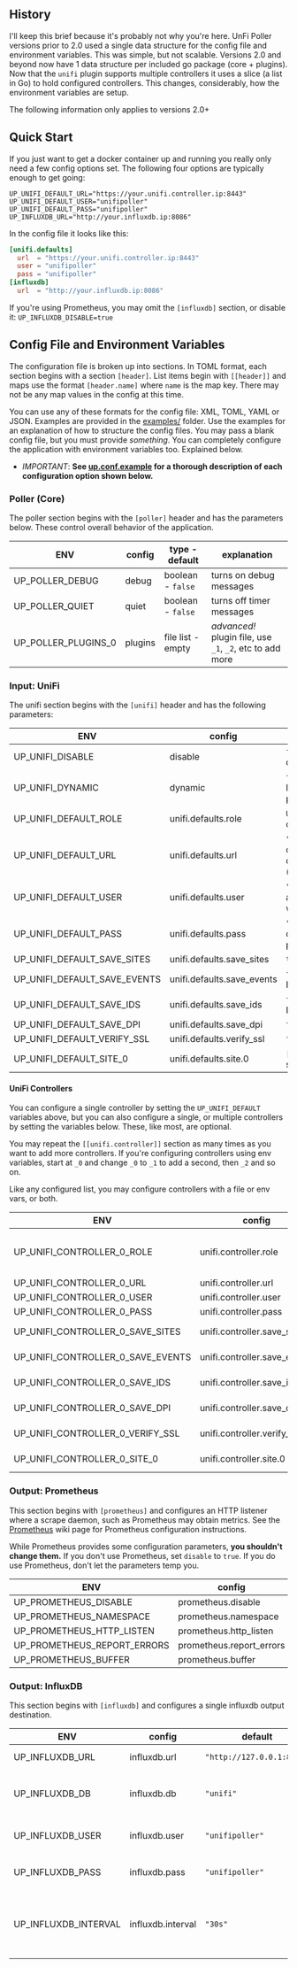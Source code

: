 ## History

I'll keep this brief because it's probably not why you're here. UnFi Poller versions
prior to 2.0 used a single data structure for the config file and environment
variables. This was simple, but not scalable. Versions 2.0 and beyond now have 1
data structure per included go package (core + plugins). Now that the `unifi` plugin
supports multiple controllers it uses a slice (a list in Go) to hold configured
controllers. This changes, considerably, how the environment variables are setup.

The following information only applies to versions 2.0+

## Quick Start

If you just want to get a docker container up and running you really only need a few
config options set. The following four options are typically enough to get going:

```shell
UP_UNIFI_DEFAULT_URL="https://your.unifi.controller.ip:8443"
UP_UNIFI_DEFAULT_USER="unifipoller"
UP_UNIFI_DEFAULT_PASS="unifipoller"
UP_INFLUXDB_URL="http://your.influxdb.ip:8086"
```

In the config file it looks like this:

```toml
[unifi.defaults]
  url  = "https://your.unifi.controller.ip:8443"
  user = "unifipoller"
  pass = "unifipoller"
[influxdb]
  url  = "http://your.influxdb.ip:8086"
```

If you're using Prometheus, you may omit the `[influxdb]` section, or disable it:
`UP_INFLUXDB_DISABLE=true`

## Config File and Environment Variables

The configuration file is broken up into sections. In TOML format, each section begins
with a section `[header]`. List items begin with `[[header]]` and maps use the
format `[header.name]` where `name` is the map key. There may not be any map values
in the config at this time.

You can use any of these formats for the config file: XML, TOML, YAML or JSON.
Examples are provided in the [examples/](../../tree/master/examples) folder.
Use the examples for an explanation of how to structure the config files.
You may pass a blank config file, but you must provide _something_. You can
completely configure the application with environment variables too. Explained below.

-   _IMPORTANT_: **See [up.conf.example](../../tree/master/examples/up.conf.example)
    for a thorough description of each configuration option shown below.**

### Poller (Core)

The poller section begins with the `[poller]` header and has the parameters below.
These control overall behavior of the application.

| ENV | config | type - default | explanation |
| --- | --- | --- | --- |
| UP_POLLER_DEBUG | debug | boolean - `false` | turns on debug messages |
| UP_POLLER_QUIET | quiet | boolean - `false` | turns off timer messages |
| UP_POLLER_PLUGINS_0 | plugins | file list - empty | _advanced!_ plugin file, use `_1`, `_2`, etc to add more |

### Input: UniFi

The unifi section begins with the `[unifi]` header and has the following parameters:

| ENV | config | default, explanation |
| --- | --- | --- |
| UP_UNIFI_DISABLE | disable | `false`, turns off this input. don't do that! |
| UP_UNIFI_DYNAMIC | dynamic | `false`, enables dynamic lookups (from prometheus) |
| UP_UNIFI_DEFAULT_ROLE | unifi.defaults.role | `URL`, allows grouping controllers |
| UP_UNIFI_DEFAULT_URL | unifi.defaults.url | `"https://127.0.0.1:8443"`, only applies if no controllers are defined (next section) |
| UP_UNIFI_DEFAULT_USER | unifi.defaults.user | `"unifipoller"`, default applies to any controller without a username |
| UP_UNIFI_DEFAULT_PASS | unifi.defaults.pass | `""`, default applies to any controller without a password |
| UP_UNIFI_DEFAULT_SAVE_SITES | unifi.defaults.save_sites | `true` |
| UP_UNIFI_DEFAULT_SAVE_EVENTS | unifi.defaults.save_events | `false`, Only works with InfluxDB, added in v2.0.2 |
| UP_UNIFI_DEFAULT_SAVE_IDS | unifi.defaults.save_ids | `false`, Only works with InfluxDB |
| UP_UNIFI_DEFAULT_SAVE_DPI | unifi.defaults.save_dpi | `false` |
| UP_UNIFI_DEFAULT_VERIFY_SSL | unifi.defaults.verify_ssl | `false` |
| UP_UNIFI_DEFAULT_SITE_0 | unifi.defaults.site.0 | `["all"]`, specify more sites with `_1`, `_2`, etc. |

#### UniFi Controllers

You can configure a single controller by setting the `UP_UNIFI_DEFAULT` variables above, but you can also
configure a single, or multiple controllers by setting the variables below.
These, like most, are optional.

You may repeat the `[[unifi.controller]]` section as many times as you want to add more controllers.
If you're configuring controllers using env variables, start at `_0` and change `_0` to `_1` to add a
second, then `_2` and so on.

Like any configured list, you may configure controllers with a file or env vars, or both.

| ENV | config | default, explanation |
| --- | --- | --- |
| UP_UNIFI_CONTROLLER_0_ROLE | unifi.controller.role | `URL`, allows grouping controllers, default applies to any controller without a role |
| UP_UNIFI_CONTROLLER_0_URL | unifi.controller.url | `"https://127.0.0.1:8443"` |
| UP_UNIFI_CONTROLLER_0_USER | unifi.controller.user | `"unifipoller"` |
| UP_UNIFI_CONTROLLER_0_PASS | unifi.controller.pass | `""` |
| UP_UNIFI_CONTROLLER_0_SAVE_SITES | unifi.controller.save_sites | `true`, Powers Network Sites dashboard |
| UP_UNIFI_CONTROLLER_0_SAVE_EVENTS | unifi.controller.save_events | `false`, Only works with InfluxDB, added in v2.0.2 |
| UP_UNIFI_CONTROLLER_0_SAVE_IDS | unifi.controller.save_ids | `false`, Only works with InfluxDB |
| UP_UNIFI_CONTROLLER_0_SAVE_DPI | unifi.controller.save_dpi | `false`, Powers DPI dashboard |
| UP_UNIFI_CONTROLLER_0_VERIFY_SSL | unifi.controller.verify_ssl | `false`, Verify controller SSL certificate |
| UP_UNIFI_CONTROLLER_0_SITE_0 | unifi.controller.site.0 | `["all"]`, specify more sites with `_1`, `_2`, etc. |

### Output: Prometheus

This section begins with `[prometheus]` and configures an HTTP listener where a scrape
daemon, such as Prometheus may obtain metrics. See the [Prometheus](Prometheus) wiki page for
Prometheus configuration instructions.

While Prometheus provides some configuration parameters, **you shouldn't change them.**
If you don't use Prometheus, set `disable` to `true`.
If you do use Prometheus, don't let the parameters temp you.

| ENV | config | default |
| --- | --- | --- |
| UP_PROMETHEUS_DISABLE | prometheus.disable | `false` |
| UP_PROMETHEUS_NAMESPACE | prometheus.namespace | `unifipoller` |
| UP_PROMETHEUS_HTTP_LISTEN | prometheus.http_listen | `0.0.0.0:9130` |
| UP_PROMETHEUS_REPORT_ERRORS | prometheus.report_errors | `false` |
| UP_PROMETHEUS_BUFFER | prometheus.buffer | `50` |

### Output: InfluxDB

This section begins with `[influxdb]` and configures a single influxdb output destination.

| ENV | config | default | explanation |
| --- | --- | --- | --- |
| UP_INFLUXDB_URL | influxdb.url | `"http://127.0.0.1:8086"` | influxdb URL |
| UP_INFLUXDB_DB | influxdb.db | `"unifi"` | name of database you created in influx |
| UP_INFLUXDB_USER | influxdb.user | `"unifipoller"` | username with access to database |
| UP_INFLUXDB_PASS | influxdb.pass | `"unifipoller"` | password for username |
| UP_INFLUXDB_INTERVAL | influxdb.interval | `"30s"` | how often to poll and collect metrics, ie `"1m"` or `"90s"` |
